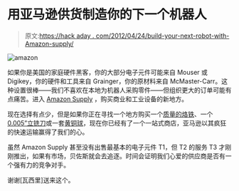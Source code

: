 # 用亚马逊供货制造你的下一个机器人

> 原文:[https://hack aday . com/2012/04/24/build-your-next-robot-with-Amazon-supply/](https://hackaday.com/2012/04/24/build-your-next-robot-with-amazon-supply/)

![](../Images/907517ed34ce0f56fb7a5bcfa93ffb25.png "amazon")

如果你是美国的家庭硬件黑客，你的大部分电子元件可能来自 Mouser 或 Digikey，你的硬件和工具来自 Grainger，你的原材料来自 McMaster-Carr。这种设置很棒——我们不喜欢在本地为机器人采购零件——但组织更大的订单可能有点痛苦。进入 [Amazon Supply](http://www.amazonsupply.com/) ，购买商业和工业设备的新地方。

现在选择有点少，但是如果你正在寻找一个地方购买一个[质量的烙铁](http://www.amazonsupply.com/weller-wes51-analog-soldering-station/dp/B000BRC2XU/ref=sr_1_1?sr=1-1&qid=1335210274)、一个 [0.005”立铣刀](http://www.amazonsupply.com/niagara-cutter-mesb230-miniature-uncoated/dp/B004CM077I/ref=sr_1_1?sr=1-1&qid=1335209890&filterBy.cutting_diameter-bin=0.005+inches)或一套[黄铜球](http://www.amazonsupply.com/brass-reflective-finish-precision-tolerance/dp/B003F24JHA/ref=sr_1_1?sr=1-1&qid=1335211069&filterBy.material_browse=16414581)，现在你已经有了一个一站式商店，亚马逊以其疯狂的快速运输赢得了我们的心。

虽然 Amazon Supply 甚至没有出售最基本的电子元件 T1，但 T2 的服务 T3 才刚刚推出，如果有市场，贝佐斯就会去追逐。时间会证明我们心爱的供应商是否有一个强有力的竞争对手。

谢谢[瓦西里]送来这个。